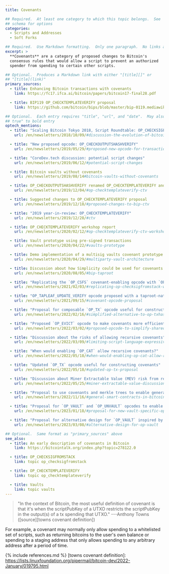 ```yaml
---
title: Covenants

## Required.  At least one category to which this topic belongs.  See
## schema for options
categories:
  - Scripts and Addresses
  - Soft Forks

## Required.  Use Markdown formatting.  Only one paragraph.  No links allowed.
excerpt: >
  **Covenants** are a category of proposed changes to Bitcoin's
  consensus rules that would allow a script to prevent an authorized
  spender from spending to certain other scripts.

## Optional.  Produces a Markdown link with either "[title][]" or
## "[title](link)"
primary_sources:
  - title: Enhancing Bitcoin transactions with covenants
    link: https://fc17.ifca.ai/bitcoin/papers/bitcoin17-final28.pdf

  - title: BIP119 OP_CHECKTEMPLATEVERIFY proposal
    link: https://github.com/bitcoin/bips/blob/master/bip-0119.mediawiki

## Optional.  Each entry requires "title", "url", and "date".  May also use "feature:
## true" to bold entry
optech_mentions:
  - title: "Scaling Bitcoin Tokyo 2018, Script Roundtable: OP_CHECKSIGFROMSTACK"
    url: /en/newsletters/2018/10/09/#discussion-the-evolution-of-bitcoin-script

  - title: "New proposed opcode: OP_CHECKOUTPUTSHASHVERIFY"
    url: /en/newsletters/2019/05/29/#proposed-new-opcode-for-transaction-output-commitments

  - title: "CoreDev.tech discussion: potential script changes"
    url: /en/newsletters/2019/06/12/#potential-script-changes

  - title: Bitcoin vaults without covenants
    url: /en/newsletters/2019/08/14#bitcoin-vaults-without-covenants

  - title: OP_CHECKOUTPUTSHASHVERIFY renamed OP_CHECKTEMPLATEVERIFY and updated
    url: /en/newsletters/2019/12/04/#op-checktemplateverify-ctv

  - title: Suggested changes to OP_CHECKTEMPLATEVERIFY proposal
    url: /en/newsletters/2019/12/18/#proposed-changes-to-bip-ctv

  - title: "2019 year-in-review: OP_CHECKTEMPLATEVERIFY"
    url: /en/newsletters/2019/12/28/#ctv

  - title: OP_CHECKTEMPLATEVERIFY workshop report
    url: /en/newsletters/2020/02/12/#op-checktemplateverify-ctv-workshop

  - title: Vault prototype using pre-signed transactions
    url: /en/newsletters/2020/04/22/#vaults-prototype

  - title: Demo implementation of a multisig vaults covenant prototype
    url: /en/newsletters/2020/04/29/#multiparty-vault-architecture

  - title: Discussion about how Simplicity could be used for covenants
    url: /en/newsletters/2020/08/05/#bip-taproot

  - title: "Replicating the `OP_CSFS` covenant-enabling opcode with `OP_CAT` and schnorr signatures"
    url: /en/newsletters/2021/02/03/#replicating-op-checksigfromstack-with-bip340-and-op-cat

  - title: "OP_TAPLEAF_UPDATE_VERIFY opcode proposed with a taproot-native covenant design"
    url: /en/newsletters/2021/09/15/#covenant-opcode-proposal

  - title: "Proposal for composable `OP_TX` opcode useful for constructing covenants"
    url: /en/newsletters/2022/02/16/#simplified-alternative-to-op-txhash

  - title: "Proposed `OP_EVICT` opcode to make covenants more efficient"
    url: /en/newsletters/2022/03/02/#proposed-opcode-to-simplify-shared-utxo-ownership

  - title: "Discussion about the risks of allowing recursive covenants"
    url: /en/newsletters/2022/03/09/#limiting-script-language-expressiveness

  - title: "When would enabling `OP_CAT` allow recursive covenants?"
    url: /en/newsletters/2022/05/18/#when-would-enabling-op-cat-allow-recursive-covenants

  - title: "Updated `OP_TX` opcode useful for constructing covenants"
    url: /en/newsletters/2022/05/18/#updated-op-tx-proposal

  - title: "Discussion about Miner Extractable Value (MEV) risk from recursive covenants"
    url: /en/newsletters/2022/05/25/#miner-extractable-value-discussion

  - title: "Proposal to use covenants and merkle trees to enable generalized smart contracts"
    url: /en/newsletters/2022/11/16/#general-smart-contracts-in-bitcoin-via-covenants

  - title: "Proposal for `OP_VAULT` and `OP_UNVAULT` opcodes to enable convenant-based valuts"
    url: /en/newsletters/2023/01/18/#proposal-for-new-vault-specific-opcodes

  - title: "Proposal for alternative design for `OP_VAULT` inspired by `OP_TLUV`"
    url: /en/newsletters/2023/03/08/#alternative-design-for-op-vault

## Optional.  Same format as "primary_sources" above
see_also:
  - title: An early description of covenants in Bitcoin
    link: https://bitcointalk.org/index.php?topic=278122.0

  - title: OP_CHECKSIGFROMSTACK
    link: topic op_checksigfromstack

  - title: OP_CHECKTEMPLATEVERIFY
    link: topic op_checktemplateverify

  - title: Vaults
    link: topic vaults
---
```

> "In the context of Bitcoin, the most useful definition of
> covenant is that it's when the scriptPubKey of a UTXO restricts the
> scriptPubKey in the output(s) of a tx spending that UTXO."  ---Anthony
> Towns ([source][towns covenant definition])

For example, a covenant may normally only allow spending to a
whitelisted set of scripts, such as returning bitcoins to the user's own
balance or spending to a staging address that only allows spending to
any arbitrary address after a period of time.

{% include references.md %}
[towns covenant definition]: https://lists.linuxfoundation.org/pipermail/bitcoin-dev/2022-January/019795.html
